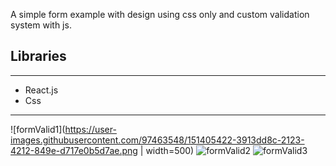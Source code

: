 A simple form example with design using css only and custom validation system with js.

## Libraries

---

- React.js
- Css

---

![formValid1](https://user-images.githubusercontent.com/97463548/151405422-3913dd8c-2123-4212-849e-d717e0b5d7ae.png | width=500)
![formValid2](https://user-images.githubusercontent.com/97463548/151405437-3d2b466d-9995-492a-94e7-6a11ec8860ab.png)
![formValid3](https://user-images.githubusercontent.com/97463548/151405446-79d36982-6351-4b3c-acf1-f6eb690f5efa.png)
